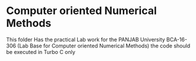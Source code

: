 # Computer oriented Numerical Methods
This folder Has the practical Lab work for the PANJAB University BCA-16-306 (Lab Base for Computer oriented Numerical Methods) 
the code should be executed in Turbo C only  
